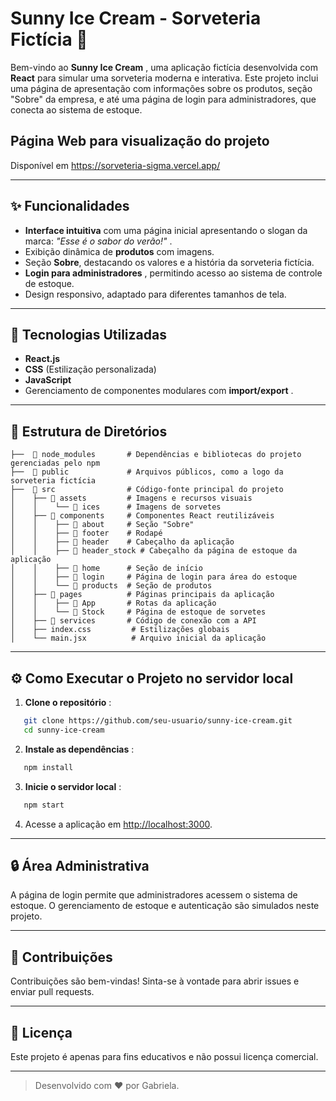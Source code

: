 # Sunny Ice Cream - Sorveteria Fictícia 🍦

Bem-vindo ao  **Sunny Ice Cream** , uma aplicação fictícia desenvolvida com **React** para simular uma sorveteria moderna e interativa. Este projeto inclui uma página de apresentação com informações sobre os produtos, seção "Sobre" da empresa, e até uma página de login para administradores, que conecta ao sistema de estoque.

<h2>Página Web para visualização do projeto</h2>

<p> Disponível em <a href="https://sorveteria-sigma.vercel.app/">https://sorveteria-sigma.vercel.app/</a>

---

## ✨ **Funcionalidades**

* **Interface intuitiva** com uma página inicial apresentando o slogan da marca:  *"Esse é o sabor do verão!"* .
* Exibição dinâmica de **produtos** com imagens.
* Seção  **Sobre**, destacando os valores e a história da sorveteria fictícia.
* **Login para administradores** , permitindo acesso ao sistema de controle de estoque.
* Design responsivo, adaptado para diferentes tamanhos de tela.

---

## 🚀 **Tecnologias Utilizadas**

* **React.js**
* **CSS** (Estilização personalizada)
* **JavaScript**
* Gerenciamento de componentes modulares com  **import/export** .

---

## 📂 **Estrutura de Diretórios**

```plaintext
├──  📁 node_modules       # Dependências e bibliotecas do projeto gerenciadas pelo npm
├──  📁 public             # Arquivos públicos, como a logo da sorveteria fictícia
├──  📁 src                # Código-fonte principal do projeto
│    ├── 📁 assets         # Imagens e recursos visuais
│    │    └── 📁 ices      # Imagens de sorvetes
│    ├── 📁 components     # Componentes React reutilizáveis
│    │    ├── 📁 about     # Seção "Sobre"
│    │    ├── 📁 footer    # Rodapé
│    │    ├── 📁 header    # Cabeçalho da aplicação
│    │    ├── 📁 header_stock # Cabeçalho da página de estoque da aplicação
│    │    ├── 📁 home      # Seção de início
│    │    ├── 📁 login     # Página de login para área do estoque
│    │    └── 📁 products  # Seção de produtos
│    ├── 📁 pages          # Páginas principais da aplicação
│    │    ├── 📁 App       # Rotas da aplicação
│    │    └── 📁 Stock     # Página de estoque de sorvetes
│    ├── 📁 services       # Código de conexão com a API
│    ├── index.css         # Estilizações globais
│    └── main.jsx          # Arquivo inicial da aplicação
```

---


## ⚙️ **Como Executar o Projeto no servidor local**

1. **Clone o repositório** :

```bash
   git clone https://github.com/seu-usuario/sunny-ice-cream.git  
   cd sunny-ice-cream  
```

2. **Instale as dependências** :

```bash
   npm install  
```

3. **Inicie o servidor local** :

```bash
   npm start  
```

4. Acesse a aplicação em [http://localhost:3000](http://localhost:3000/).

---

## 🔒 **Área Administrativa**

A página de login permite que administradores acessem o sistema de estoque. O gerenciamento de estoque e autenticação são simulados neste projeto.

---

## 🌟 **Contribuições**

Contribuições são bem-vindas! Sinta-se à vontade para abrir issues e enviar pull requests.

---

## 📝 **Licença**

Este projeto é apenas para fins educativos e não possui licença comercial.

---

> Desenvolvido com ❤️ por Gabriela.

